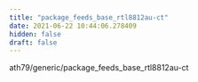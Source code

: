 ```yaml
---
title: "package_feeds_base_rtl8812au-ct"
date: 2021-06-22 10:44:06.278409
hidden: false
draft: false
---
```


ath79/generic/package_feeds_base_rtl8812au-ct

